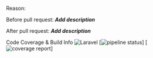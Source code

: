 # <Feature Title>

Reason:

Before pull request:
***Add description***

After pull request:
***Add description***

Code Coverage & Build Info
![Laravel](https://github.com/Binaretech/ugma-today-api/workflows/Laravel/badge.svg?branch=***branch***)
[![pipeline status](https://gitlab.com/ugma-today/ugma-today-api/badges/master/pipeline.svg?branch=***branch***)]
[![coverage report](https://gitlab.com/binaretech/ugma-today/ugma-today-api/badges/***branch***/coverage.svg)]